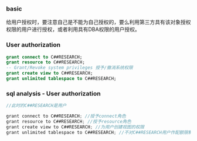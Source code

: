 ### basic

给用户授权时，要注意自己是不能为自己授权的，要么利用第三方具有该对象授权权限的用户进行授权，或者利用具有DBA权限的用户授权。

### User authorization

```sql
grant connect to C##RESEARCH;
grant resource to C##RESEARCH;
-- Grant/Revoke system privileges 授予/撤消系统权限
grant create view to C##RESEARCH;
grant unlimited tablespace to C##RESEARCH;
```

### sql analysis - User authorization

```java
//此时的C##RESEARCH是用户

grant connect to C##RESEARCH; //授予connect角色
grant resource to C##RESEARCH; //授予resource角色
grant create view to C##RESEARCH; //为用户创建视图的权限
grant unlimited tablespace to C##RESEARCH; //不对C##RESEARCH用户作配额限制
```

